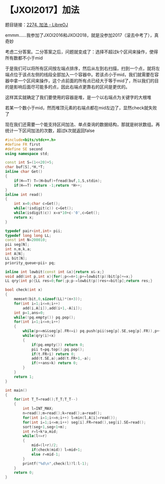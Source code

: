 # 【JXOI2017】加法

题目链接：[2274. 加法  -  LibreOJ](https://loj.ac/problem/2274)

emmm……我参加了JXOI2016和JXOI2018，就是没参加2017（滚去中考了），真奇妙

考虑二分答案。二分答案之后，问题就变成了：选择不超过k个区间来操作，使得所有数都不小于mid

于是我们可以将所有区间按左端点排序，然后从左到右扫描，扫到一个点，就将左端点位于该点左侧的线段全部加入一个容器中。若该点小于mid，我们就需要在容器中拿一个区间来操作，这个点前面的所有点已经大于等于mid了，所以我们的目的是影响后面尽可能多的点，因此右端点更靠右的区间是更优的。

这样其实就确定了我们要使用的容器是堆，是一个以右端点为关键字的大根堆

若某一个数小于mid，然而堆顶元素的右端点都在mid左边了，显然check就失败了

现在我们还需要一个能支持区间加法、单点查询的数据结构，那就是树状数组。再统计一下区间加法的次数，超过k次就返回false

```cpp
#include<bits/stdc++.h>
#define FR first
#define SE second
using namespace std;

const int S=(1<<20)+5;
char buf[S],*H,*T;
inline char Get()
{
    if(H==T) T=(H=buf)+fread(buf,1,S,stdin);
    if(H==T) return -1;return *H++;
}
inline int read()
{
    int x=0;char c=Get();
    while(!isdigit(c)) c=Get();
    while(isdigit(c)) x=x*10+c-'0',c=Get();
    return x;
}

typedef pair<int,int> pii;
typedef long long LL;
const int N=200010;
pii seg[N];
int n,m,k,a;
int A[N];
LL bit[N];
priority_queue<pii> pq;

inline int lowbit(const int &x){return x&-x;}
void add(int p,int x){for(;p<=n+1;p+=lowbit(p))bit[p]+=x;}
LL qry(int p){LL res=0;for(;p;p-=lowbit(p))res+=bit[p];return res;}

bool check(int x)
{
    memset(bit,0,sizeof(LL)*(n+3));
    for(int i=1;i<=n;i++)
        add(i,A[i]),add(i+1,-A[i]);
    int p=1,ans=0;
    while(!pq.empty()) pq.pop();
    for(int i=1;i<=n;i++)
    {
        while(p<=m&&seg[p].FR<=i) pq.push(pii(seg[p].SE,seg[p].FR)),p++;
        while(qry(i)<x)
        {
            if(pq.empty()) return 0;
            pii t=pq.top();pq.pop();
            if(t.FR<i) return 0;
            add(t.SE,a);add(t.FR+1,-a);
            if(++ans>k) return 0;
        }
    }
    return 1;
}

int main()
{
    for(int T_T=read();T_T;T_T--)
    {
        int l=INT_MAX;
        n=read();m=read();k=read();a=read();
        for(int i=1;i<=n;i++) l=min(l,A[i]=read());
        for(int i=1;i<=m;i++) seg[i].FR=read(),seg[i].SE=read();
        sort(seg+1,seg+1+m);
        int r=l+k*a,mid;
        while(l<=r)
        {
            mid=(l+r)/2;
            if(check(mid)) l=mid+1;
            else r=mid-1;
        }
        printf("%d\n",check(l)?l:l-1);
    }
    return 0;
}
```

